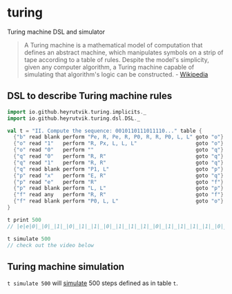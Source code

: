 # turing
Turing machine DSL and simulator

> A Turing machine is a mathematical model of computation that defines 
an abstract machine, which manipulates symbols on a strip of tape according 
to a table of rules. Despite the model's simplicity, given any computer 
algorithm, a Turing machine capable of simulating that algorithm's logic 
can be constructed. - [Wikipedia](https://en.wikipedia.org/wiki/Turing_machine)

## DSL to describe Turing machine rules
```scala
import io.github.heyrutvik.turing.implicits._
import io.github.heyrutvik.turing.dsl.DSL._

val t = "II. Compute the sequence: 0010110111011110..." table {
  {"b" read blank perform "Pe, R, Pe, R, P0, R, R, P0, L, L" goto "o"} |:
  {"o" read "1"   perform "R, Px, L, L, L"                   goto "o"} |:
  {"o" read "0"   perform ""                                 goto "q"} |:
  {"q" read "0"   perform "R, R"                             goto "q"} |:
  {"q" read "1"   perform "R, R"                             goto "q"} |:
  {"q" read blank perform "P1, L"                            goto "p"} |:
  {"p" read "x"   perform "E, R"                             goto "q"} |:
  {"p" read "e"   perform "R"                                goto "f"} |:
  {"p" read blank perform "L, L"                             goto "p"} |:
  {"f" read any   perform "R, R"                             goto "f"} |:
  {"f" read blank perform "P0, L, L"                         goto "o"}
}

t print 500
// |e|e|0|_|0|_|1|_|0|_|1|_|1|_|0|_|1|_|1|_|1|_|0|_|1|_|1|_|1|_|1|_|0|_|1|_|1|_|1|_|1|x|1|x|0|

t simulate 500
// check out the video below
```

## Turing machine simulation
`t simulate 500` will [simulate](https://twitter.com/heyrutvik/status/1103690457031237633) 500 steps defined as in table `t`.